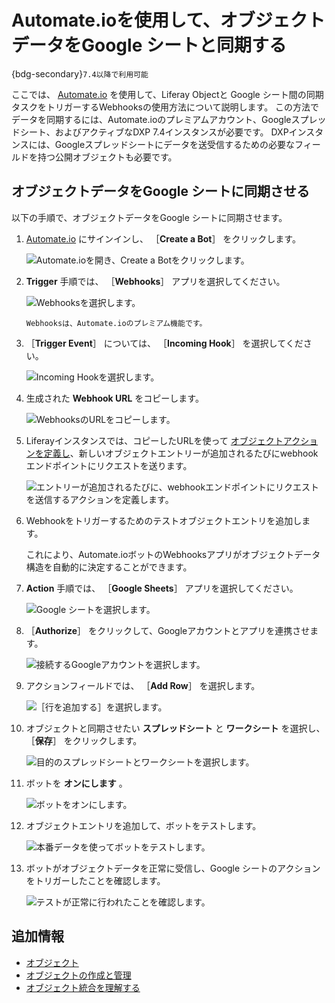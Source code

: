 # Automate.ioを使用して、オブジェクトデータをGoogle シートと同期する

{bdg-secondary}`7.4以降で利用可能`

ここでは、 [Automate.io](https://automate.io/) を使用して、Liferay Objectと Google シート間の同期タスクをトリガーするWebhooksの使用方法について説明します。 この方法でデータを同期するには、Automate.ioのプレミアムアカウント、Googleスプレッドシート、およびアクティブなDXP 7.4インスタンスが必要です。 DXPインスタンスには、Googleスプレッドシートにデータを送受信するための必要なフィールドを持つ公開オブジェクトも必要です。

## オブジェクトデータをGoogle シートに同期させる

以下の手順で、オブジェクトデータをGoogle シートに同期させます。

1. [Automate.io](https://automate.io/) にサインインし、 ［**Create a Bot**］ をクリックします。

   ![Automate.ioを開き、Create a Botをクリックします。](./using-automate-io-to-sync-object-data-with-google-sheets/images/01.png)

1. **Trigger** 手順では、 ［**Webhooks**］ アプリを選択してください。

   ![Webhooksを選択します。](./using-automate-io-to-sync-object-data-with-google-sheets/images/02.png)

   ```{note}
   Webhooksは、Automate.ioのプレミアム機能です。
   ```

1. ［**Trigger Event**］ については、 ［**Incoming Hook**］ を選択してください。

   ![Incoming Hookを選択します。](./using-automate-io-to-sync-object-data-with-google-sheets/images/03.png)

1. 生成された **Webhook URL** をコピーします。

   ![WebhooksのURLをコピーします。](./using-automate-io-to-sync-object-data-with-google-sheets/images/04.png)

1. Liferayインスタンスでは、コピーしたURLを使って [オブジェクトアクションを定義し](../../creating-and-managing-objects/actions/defining-object-actions.md)、新しいオブジェクトエントリーが追加されるたびにwebhookエンドポイントにリクエストを送ります。

   ![エントリーが追加されるたびに、webhookエンドポイントにリクエストを送信するアクションを定義します。](./using-automate-io-to-sync-object-data-with-google-sheets/images/05.png)

1. Webhookをトリガーするためのテストオブジェクトエントリを追加します。

   これにより、Automate.ioボットのWebhooksアプリがオブジェクトデータ構造を自動的に決定することができます。

1. **Action** 手順では、 ［**Google Sheets**］ アプリを選択してください。

   ![Google シートを選択します。](./using-automate-io-to-sync-object-data-with-google-sheets/images/06.png)

1. ［**Authorize**］ をクリックして、Googleアカウントとアプリを連携させます。

   ![接続するGoogleアカウントを選択します。](./using-automate-io-to-sync-object-data-with-google-sheets/images/07.png)

1. アクションフィールドでは、 ［**Add Row**］ を選択します。

   ![［行を追加する］を選択します。](./using-automate-io-to-sync-object-data-with-google-sheets/images/08.png)

1. オブジェクトと同期させたい **スプレッドシート** と **ワークシート** を選択し、 ［**保存**］ をクリックします。

   ![目的のスプレッドシートとワークシートを選択します。](./using-automate-io-to-sync-object-data-with-google-sheets/images/09.png)

1. ボットを **オンにします** 。

   ![ボットをオンにします。](./using-automate-io-to-sync-object-data-with-google-sheets/images/10.png)

1. オブジェクトエントリを追加して、ボットをテストします。

   ![本番データを使ってボットをテストします。](./using-automate-io-to-sync-object-data-with-google-sheets/images/11.png)

1. ボットがオブジェクトデータを正常に受信し、Google シートのアクションをトリガーしたことを確認します。

   ![テストが正常に行われたことを確認します。](./using-automate-io-to-sync-object-data-with-google-sheets/images/12.png)

## 追加情報

* [オブジェクト](../../../objects.md)
* [オブジェクトの作成と管理](../../creating-and-managing-objects.md)
* [オブジェクト統合を理解する](../../understanding-object-integrations.md)